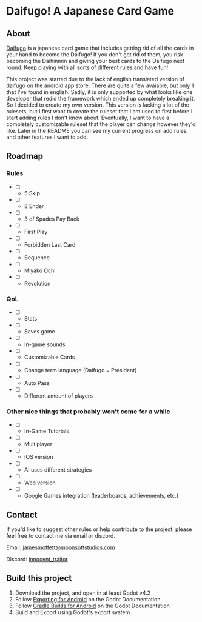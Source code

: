 # Daifugo! A Japanese Card Game

## About

[Daifugo](https://en.wikipedia.org/wiki/Daifugo) is a japanese card game that includes getting rid of all the cards in your hand to become the Daifugo! If you don't get rid of them, you risk becoming the Daihinmin and giving your best cards to the Daifugo next round. Keep playing with all sorts of different rules and have fun!

This project was started due to the lack of english translated version of daifugo on the android app store. There are quite a few avaiable, but only 1 that I've found in english. Sadly, it is only supported by what looks like one developer that redid the framework which ended up completely breaking it. So I decided to create my own version. This version is lacking a lot of the rulesets, but I first want to create the ruleset that I am used to first before I start adding rules I don't know about. Eventually, I want to have a completely customizable ruleset that the player can change however they'd like. Later in the README you can see my current progress on add rules, and other features I want to add.

## Roadmap

### Rules
- [ ] - 5 Skip
- [ ] - 8 Ender
- [ ] - 3 of Spades Pay Back
- [ ] - First Play
- [ ] - Forbidden Last Card
- [ ] - Sequence
- [ ] - Miyako Ochi
- [ ] - Revolution

### QoL
- [ ] - Stats
- [ ] - Saves game
- [ ] - In-game sounds
- [ ] - Customizable Cards
- [ ] - Change term language (Daifugo = President)
- [ ] - Auto Pass
- [ ] - Different amount of players

### Other nice things that probably won't come for a while
- [ ] - In-Game Tutorials
- [ ] - Multiplayer
- [ ] - iOS version
- [ ] - AI uses different strategies
- [ ] - Web version
- [ ] - Google Games integration (leaderboards, achievements, etc.)

## Contact
If you'd like to suggest other rules or help contribute to the project, please feel free to contact me via email or discord.

Email: [jamesmoffett@moonsoftstudios.com](jamesmoffett@moonsoftstudios.com)

Discord: [innocent_traitor](https://discord.gg/vGB9EEqNHF)

## Build this project

1. Download the project, and open in at least Godot v4.2
2. Follow [Exporting for Android](https://docs.godotengine.org/en/stable/tutorials/export/exporting_for_android.html) on the Godot Documentation
3. Follow [Gradle Builds for Android](https://docs.godotengine.org/en/stable/tutorials/export/android_gradle_build.html) on the Godot Documentation
4. Build and Export using Godot's export system